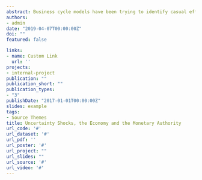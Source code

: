 ```yaml
---
abstract: Business cycle models have been trying to identify casual effects of different shocks in the business cycle. There are research works on the effects of techonological, monetary, oil price and other various shock in the model to identify the reasons for business cylcle fluctuations. Post Great Recession, there is a renewed interest in unceratinty shocks as there is a growing recognition of their role in driving fluctuations in the economy. I use two news-based indicators- News-based policy uncertainty and Equity-Market volatility as a measure for  both  Policy-Specific uncertainty and general economic uncertainty for the period 2000-2020. Next,in order to determine the role of monetary authority in these cycles, I look at the response of the interest rates for these shocks. The results, using an SVAR model, indicate that uncertainty shocks – both general and policy related – depress the level of economic activity, with Volatility shocks having more severe and instantaneous impact on the economy. The robustness tests suggests that the results of the SVAR model is robust.
authors:
- admin
date: "2019-04-07T00:00:00Z"
doi: ""
featured: false

links:
- name: Custom Link
  url: ''
projects:
- internal-project
publication: ""
publication_short: ""
publication_types:
- "3"
publishDate: "2017-01-01T00:00:00Z"
slides: example
tags:
- Source Themes
title: Uncertainty Shocks, the Economy and the Monetary Authority
url_code: '#'
url_dataset: '#'
url_pdf: ''
url_poster: '#'
url_project: ""
url_slides: ""
url_source: '#'
url_video: '#'
---
```


